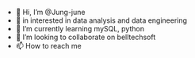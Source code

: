 - 👋 Hi, I’m @Jung-june
- 👀 in interested in data analysis and data engineering
- 🌱 I’m currently learning mySQL, python
- 💞️ I’m looking to collaborate on belltechsoft
- 📫 How to reach me 

<!---
Jung-june/Jung-june is a ✨ special ✨ repository because its `README.md` (this file) appears on your GitHub profile.
You can click the Preview link to take a look at your changes.
--->
